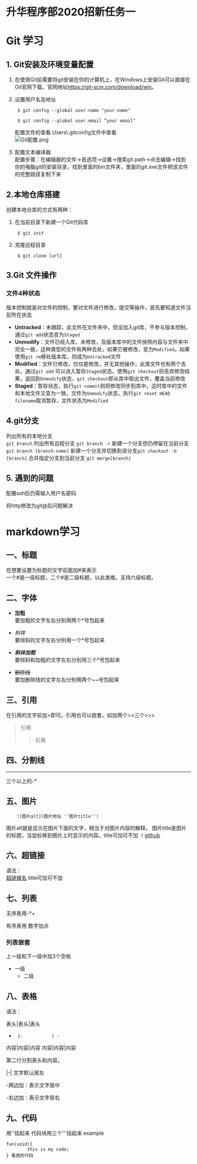 # 升华程序部2020招新任务一
# Git 学习
## 1. Git安装及环境变量配置
1. 在使用Git前需要将git安装在你的计算机上，在Windows上安装Git可以直接在Git官网下载。官网地址<https://git-scm.com/download/win>。
2. 设置用户名及地址  
    
        $ git config --global user.name "your name" 
    
        $ git config --global user.email “your email"
    配置文件的查看
    Users\\.gitconfig文件中查看  
    ![Git配置.png](https://i.loli.net/2020/10/06/4c7Q2VjGeuDw9P8.png)
3. 配置文本编译器  
     配置步骤：在编辑器的文件->首选项->设置->搜索git.path->点击编辑->找到你的电脑git的安装目录，找到里面的bin文件夹，里面的git.exe文件把该文件的完整路径复制下来
## 2.本地仓库搭建
创建本地仓库的方式有两种：  
1. 在当前目录下新建一个Git代码库
          
        $ git init
2. 克隆远程目录

        $ git clone [url]
## 3.Git 文件操作
### 文件4种状态
版本控制就是对文件的控制，要对文件进行修改，提交等操作，首先要知道文件当前所在状态  
+ **Untracked**：未跟踪，此文件在文件夹中，但没加入git库，不参与版本控制，通过`git add`状态变为`Staged`
+ **Unmodify**：文件已经入库，未修改，及版本库中的文件快照内容与文件夹中完全一致，这种类型的文件有两种去处，如果它被修改，变为`Modified`。如果使用`git rm`移处版本库，则成为`Untracked`文件
+ **Modified**：文件已修改，仅仅是修改，并无其他操作，此类文件也有两个去处，通过`git add` 可以进入暂存`Staged`状态，使用`git checkout`则丢弃修改结果，返回到`Unmodify`状态，`git checkout`即从库中取出文件，覆盖当前修改
+ **Staged**：暂存状态，执行`git commit`则将修改同步到库中，这时库中的文件和本地文件又变为一致，文件为`Unmodify`状态，执行`git reset HEAD filename`取消暂存，文件状态为`Modified`
## 4.git分支
列出所有的本地分支  
`git branch`
列出所有远程分支
`git branch -r`
新建一个分支但仍停留在当前分支`git branch [branch-name]`
新建一个分支并切换到该分支`git checkout -b [branch]`
合并指定分支到当前分支
`git merge[branch]`
## 5. 遇到的问题
配置ssh后仍需输入用户名密码

将http修改为git@后问题解决
# markdown学习
## 一、标题
在想要设置为标题的文字前面加#来表示  
一个#是一级标题，二个#是二级标题，以此类推。支持六级标题。 
## 二、字体
* **加粗**  
要加粗的文字左右分别用两个*号包起来

* *斜体*  
要倾斜的文字左右分别用一个*号包起来

* ***斜体加粗***  
要倾斜和加粗的文字左右分别用三个*号包起来

* ~~删除线~~  
要加删除线的文字左右分别用两个~~号包起来
## 三、引用
在引用的文字前加>即可。引用也可以嵌套，如加两个>>三个>>>
>引用
>>引用
## 四、分割线
***
   三个以上的-*

## 五、图片
        ![图片alt](图片地址 ''图片title'')

图片alt就是显示在图片下面的文字，相当于对图片内容的解释。
图片title是图片的标题，当鼠标移到图片上时显示的内容。title可加可不加
！[github](https://github.githubassets.com/images/modules/open_graph/github-mark.png "github")
## 六、超链接
语法：  
        [超链接名](超链接地址 "超链接title")  title可加可不加
## 七、列表
无序表用-*+  

有序表用 数字加点
### 列表嵌套
上一级和下一级中加3个空格
* 一级
   * 二级
## 八、表格
语法：

表头|表头|表头
-      |-           | -
内容|内容|内容
内容|内容|内容

第二行分割表头和内容。

  |-|
文字默认居左

-两边加：表示文字居中

-右边加：表示文字居右
## 九、代码
用''括起来
代码块用三个'''括起来
example

```
fun(void){
        this is my code;
} 看我的代码   
```
